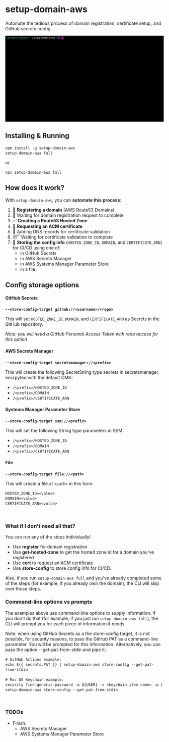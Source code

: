 # setup-domain-aws

Automate the tedious process of domain registration, certificate setup, and GitHub secrets config.

![](demo.gif) 

## Installing & Running

    npm install -g setup-domain-aws
    setup-domain-aws full

or

    npx setup-domain-aws full

## How does it work?

With `setup-domain-aws`, you can **automate this process**:

  1. 🔗 **Registering a domain** (AWS Route53 Domains)
  2. 🥱 Waiting for domain registration request to complete
  3. ✅ **Creating a Route53 Hosted Zone**
  4. 🔐 **Requesting an ACM certificate**
  5. 📜 Adding DNS records for certificate validation
  6. 😴 Waiting for certificate validation to complete
  7. 🤫 **Storing the config info** (`HOSTED_ZONE_ID`, `DOMAIN`, and `CERTIFICATE_ARN`) for CI/CD using one of:
      - in GitHub Secrets
      - in AWS Secrets Manager
      - in AWS Systems Manager Parameter Store
      - in a file
&nbsp;
## Config storage options

#### GitHub Secrets
**`--store-config-target github://<username>/<repo>`**

This will set `HOSTED_ZONE_ID`, `DOMAIN`, and `CERTIFICATE_ARN` as Secrets in the GitHub repository.

*Note: you will need a GitHub Personal Access Token with repo access for this option*

#### AWS Secrets Manager
**`--store-config-target secretsmanager://<prefix>`**

This will create the following SecretString type secrets in secretsmanager, encrpyted with the default CMK:
  - `/<prefix>/HOSTED_ZONE_ID`
  - `/<prefix>/DOMAIN`
  - `/<prefix>/CERTIFICATE_ARN`

#### Systems Manager Parameter Store
**`--store-config-target ssm://<prefix>`**

This will set the following String type parameters in SSM:
  - `/<prefix>/HOSTED_ZONE_ID`
  - `/<prefix>/DOMAIN`
  - `/<prefix>/CERTIFICATE_ARN`

#### File
**`--store-config-target file://<path>`**

This will create a file at `<path>` in this form:
```
HOSTED_ZONE_ID=<value>
DOMAIN=<value>
CERTIFICATE_ARN=<value>
```
&nbsp;
### What if I don't need all that?

You can run any of the steps individually!

  - Use **register** for domain registration
  - Use **get-hosted-zone** to get the hosted zone id for a domain you've registered
  - Use **cert** to request an ACM certificate
  - Use **store-config** to store config info for CI/CD.

Also, if you run `setup-domain-aws full` and you've already completed some of the steps (for example, if you already own the domain), the CLI will skip over those steps.
&nbsp;
### Command-line options vs prompts

The examples above use command-line options to supply information. If you don't do that (for example, if you just run `setup-domain-aws full`), the CLI will prompt you for each piece of information it needs.

Note: when using GitHub Secrets as a the store-config target, it is not possible, for security reasons, to pass the GitHub PAT as a command-line parameter. You will be prompted for this information. Alternatively, you can pass the option --get-pat-from-stdin and pipe it:

    # GitHub Actions example:
    echo ${{ secrets.PAT }} | setup-domain-aws store-config --get-pat-from-stdin

    # Mac OS Keychain example:
    security find-generic-password -a ${USER} -s <keychain item name> -w | setup-domain-aws store-config --get-pat-from-stdin
&nbsp;
### TODOs

 - Finish:
   - AWS Secrets Manager
   - AWS Systems Manager Parameter Store
